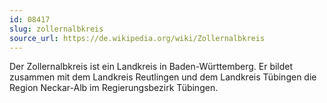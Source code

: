 ```yaml
---
id: 08417
slug: zollernalbkreis
source_url: https://de.wikipedia.org/wiki/Zollernalbkreis
---
```


Der Zollernalbkreis ist ein Landkreis in Baden-Württemberg. Er bildet zusammen mit dem Landkreis Reutlingen und dem Landkreis Tübingen die Region Neckar-Alb im Regierungsbezirk Tübingen.
